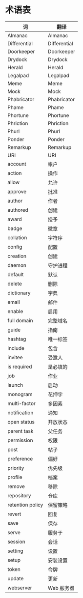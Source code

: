 # 术语表

词 | 翻译
-- | -----------
Almanac | Almanac
Differential | Differential
Doorkeeper | Doorkeeper
Drydock | Drydock
Herald | Herald
Legalpad | Legalpad
Meme | Meme
Mock | Mock
Phabricator | Phabricator
Phame | Phame
Phortune | Phortune
Phriction | Phriction
Phurl | Phurl
Ponder | Ponder
Remarkup | Remarkup
URI | URI
account | 帐户
action | 操作
allow | 允许
approve | 批准
author | 作者
authored | 创建
award | 授予|获得
badge | 徽章
collation | 字符序
config | 配置
creation | 创建
daemon | 守护进程
default | 默认
delete | 删除
dictionary | 字典
email | 邮件
enable | 启用
full domain | 完整域名
guide | 指南
hashtag | 唯一标签
include | 包含
invitee | 受邀人
is required | 是必填的
job | 作业
launch | 启动
monogram | 花押字
multi-factor | 多因素
notification | 通知
open status | 开放状态
parent task | 父任务
permission | 权限
post | 帖子|发送|发布
preference | 偏好
priority | 优先级
profile | 档案|分析
remove | 移除
repository | 仓库|repository
retention policy | 保留策略
revert | 回复
save | 保存
serve | 服务于
session | 会话
setting | 设置
setup | 安装设置
token | 令牌|符记|符号|语素|token
update | 更新
webserver | Web 服务器
